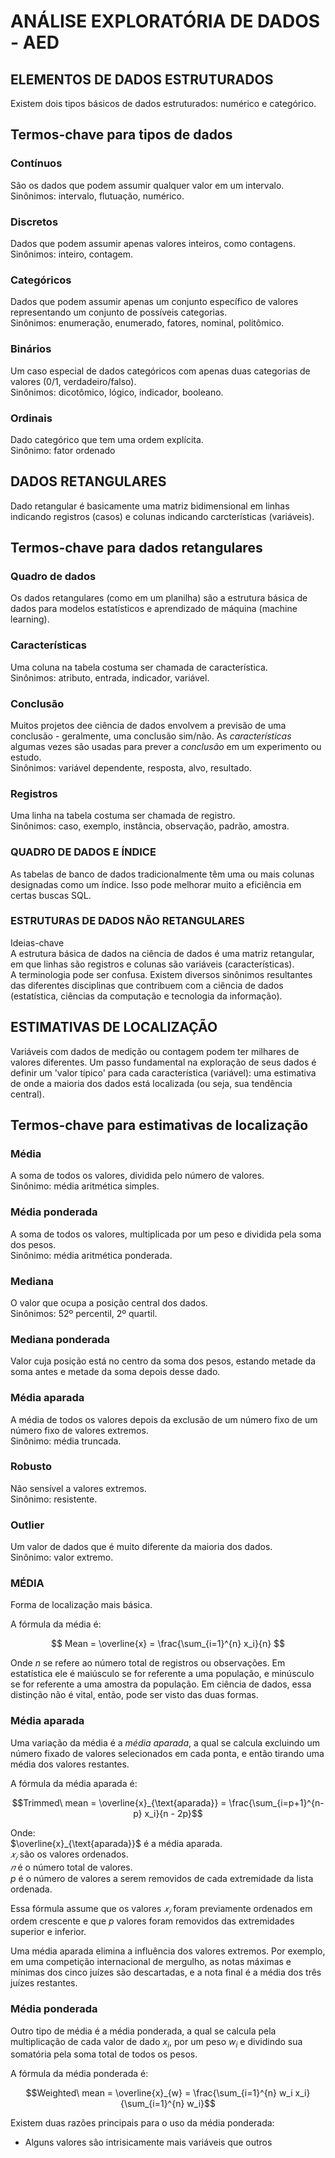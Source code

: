 # ANÁLISE EXPLORATÓRIA DE DADOS - AED

## ELEMENTOS DE DADOS ESTRUTURADOS

Existem dois tipos básicos de dados estruturados: numérico e categórico.

## Termos-chave para tipos de dados

### Contínuos

São os dados que podem assumir qualquer valor em um intervalo.  
Sinônimos: intervalo, flutuação, numérico.

### Discretos

Dados que podem assumir apenas valores inteiros, como contagens.  
Sinônimos: inteiro, contagem.

### Categóricos

Dados que podem assumir apenas um conjunto específico de valores representando um conjunto de possíveis categorias.  
Sinônimos: enumeração, enumerado, fatores, nominal, politômico.

### Binários

Um caso especial de dados categóricos com apenas duas categorias de valores (0/1, verdadeiro/falso).  
Sinônimos: dicotômico, lógico, indicador, booleano.

### Ordinais

Dado categórico que tem uma ordem explícita.  
Sinônimo: fator ordenado


## DADOS RETANGULARES

Dado retangular é basicamente uma matriz bidimensional em linhas indicando registros (casos) e colunas indicando carcterísticas (variáveis).

## Termos-chave para dados retangulares

### Quadro de dados

Os dados retangulares (como em um planilha) são a estrutura básica de dados para modelos estatísticos e aprendizado de máquina (machine learning).

### Características

Uma coluna na tabela costuma ser chamada de característica.  
Sinônimos: atributo, entrada, indicador, variável.

### Conclusão

Muitos projetos dee ciência de dados envolvem a previsão de uma conclusão - geralmente, uma conclusão sim/não. As *características* algumas vezes são usadas para prever a *conclusão* em um experimento ou estudo.  
Sinônimos: variável dependente, resposta, alvo, resultado.

### Registros

Uma linha na tabela costuma ser chamada de registro.  
Sinônimos: caso, exemplo, instância, observação, padrão, amostra.

### QUADRO DE DADOS E ÍNDICE

As tabelas de banco de dados tradicionalmente têm uma ou mais colunas designadas como um índice. Isso pode melhorar muito a eficiência em certas buscas SQL.

### ESTRUTURAS DE DADOS NÃO RETANGULARES

Ideias-chave  
A estrutura básica de dados na ciência de dados é uma matriz retangular, em que linhas são registros e colunas são variáveis (características).  
A terminologia pode ser confusa. Existem diversos sinônimos resultantes das diferentes disciplinas que contribuem com a ciência de dados (estatística, ciências da computação e tecnologia da informação).

## ESTIMATIVAS DE LOCALIZAÇÃO

Variáveis com dados de medição ou contagem podem ter milhares de valores diferentes. Um passo fundamental na exploração de seus dados é definir um 'valor típico' para cada característica (variável): uma estimativa de onde a maioria dos dados está localizada (ou seja, sua tendência central).

## Termos-chave para estimativas de localização

### Média

A soma de todos os valores, dividida pelo número de valores.  
Sinônimo: média aritmética simples.

### Média ponderada

A soma de todos os valores, multiplicada por um peso e dividida pela soma dos pesos.  
Sinônimo: média aritmética ponderada.

### Mediana

O valor que ocupa a posição central dos dados.  
Sinônimos: 52º percentil, 2º quartil.

### Mediana ponderada

Valor cuja posição está no centro da soma dos pesos, estando metade da soma antes e metade da soma depois desse dado.

### Média aparada

A média de todos os valores depois da exclusão de um número fixo de um número fixo de valores extremos.  
Sinônimo: média truncada.

### Robusto

Não sensível a valores extremos.  
Sinônimo: resistente.

### Outlier

Um valor de dados que é muito diferente da maioria dos dados.  
Sinônimo: valor extremo.


### MÉDIA

Forma de localização mais básica.

A fórmula da média é:

$$
Mean = \overline{x} = \frac{\sum_{i=1}^{n} x_i}{n}
$$

Onde $n$ se refere ao número total de registros ou observações. Em estatística ele é maiúsculo se for referente a uma população, e minúsculo se for referente a uma amostra da população. Em ciência de dados, essa distinção não é vital, então, pode ser visto das duas formas.

### Média aparada

Uma variação da média é a *média aparada*, a qual se calcula excluindo um número fixado de valores selecionados em cada ponta, e então tirando uma média dos valores restantes.

A fórmula da média aparada é:

```math
Trimmed\ mean = \overline{x}_{\text{aparada}} = \frac{\sum_{i=p+1}^{n-p} x_i}{n - 2p}
```

Onde:  
$`\overline{x}_{\text{aparada}}`$ é a média aparada.  
${𝑥}_{𝑖}$ são os valores ordenados.  
$𝑛$ é o número total de valores.  
$p$ é o número de valores a serem removidos de cada extremidade da lista ordenada.

Essa fórmula assume que os valores ${𝑥}_{𝑖}$ foram previamente ordenados em ordem crescente e que $p$ valores foram removidos das extremidades superior e inferior.

Uma média aparada elimina a influência dos valores extremos. Por exemplo, em uma competição internacional de mergulho, as notas máximas e mínimas dos cinco juízes são descartadas, e a nota final é a média dos três juízes restantes.

### Média ponderada

Outro tipo de média é a média ponderada, a qual se calcula pela multiplicação de cada valor de dado ${x}_{i}$, por um peso ${w}_{i}$ e dividindo sua somatória pela soma total de todos os pesos.

A fórmula da média ponderada é:

```math
Weighted\ mean = \overline{x}_{w} = \frac{\sum_{i=1}^{n} w_i x_i}{\sum_{i=1}^{n} w_i}
```

Existem duas razões principais para o uso da média ponderada:
- Alguns valores são intrisicamente mais variáveis que outros